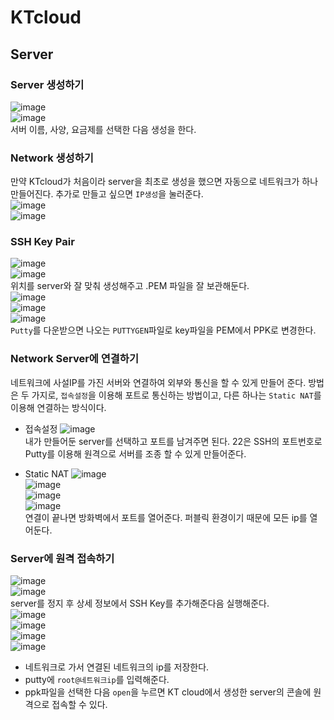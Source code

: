 # KTcloud
## Server
### Server 생성하기
![image](./image/ktcloud/1.png)<br/>
![image](./image/ktcloud/2.png)<br/>
서버 이름, 사양, 요금제를 선택한 다음 생성을 한다.<br/>

### Network 생성하기
만약 KTcloud가 처음이라 server을 최초로 생성을 했으면 자동으로 네트워크가 하나 만들어진다. 추가로 만들고 싶으면 `IP생성`을 눌러준다.<br/>
![image](./image/ktcloud/3.png)<br/>
![image](./image/ktcloud/4.png)<br/>

### SSH Key Pair
![image](./image/ktcloud/5.png)<br/>
![image](./image/ktcloud/6.png)<br/>
위치를 server와 잘 맞춰 생성해주고 .PEM 파일을 잘 보관해둔다.<br/>
![image](./image/ktcloud/7.png)<br/>
![image](./image/ktcloud/8.png)<br/>
![image](./image/ktcloud/9.png)<br/>
`Putty`를 다운받으면 나오는 `PUTTYGEN`파일로 key파일을 PEM에서 PPK로 변경한다.<br/>

### Network Server에 연결하기
네트워크에 사설IP를 가진 서버와 연결하여 외부와 통신을 할 수 있게 만들어 준다. 방법은 두 가지로, `접속설정`을 이용해 포트로 통신하는 방법이고, 다른 하나는 `Static NAT`를 이용해 연결하는 방식이다.
- 접속설정
    ![image](./image/ktcloud/10.png)<br/>
    내가 만들어둔 server를 선택하고 포트를 남겨주면 된다. 22은 SSH의 포트번호로 Putty를 이용해 원격으로 서버를 조종 할 수 있게 만들어준다.

- Static NAT
    ![image](./image/ktcloud/11.png)<br/>
    ![image](./image/ktcloud/12.png)<br/>
    ![image](./image/ktcloud/13.png)<br/>
    ![image](./image/ktcloud/14.png)<br/>
    연결이 끝나면 방화벽에서 포트를 열어준다. 퍼블릭 환경이기 때문에 모든 ip를 열어둔다.<br/>

### Server에 원격 접속하기
![image](./image/ktcloud/15.png)<br/>
![image](./image/ktcloud/16.png)<br/>
server를 정지 후 상세 정보에서 SSH Key를 추가해준다음 실행해준다.<br/>
![image](./image/ktcloud/17.png)<br/>
![image](./image/ktcloud/18.png)<br/>
![image](./image/ktcloud/19.png)<br/>
![image](./image/ktcloud/20.png)<br/>
- 네트워크로 가서 연결된 네트워크의 ip를 저장한다.
- putty에 `root@네트워크ip`를 입력해준다.
- ppk파일을 선택한 다음 `open`을 누르면 KT cloud에서 생성한 server의 콘솔에 원격으로 접속할 수 있다.

